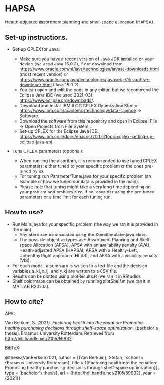 # HAPSA
Health-adjusted assortment planning and shelf-space allocation (HAPSA).

## Set-up instructions.
- Set-up CPLEX for Java:
  - Make sure you have a recent version of Java JDK installed on your device (we used Java 15.0.2), if not download from: https://www.oracle.com/nl/java/technologies/javase-downloads.html (most recent version) or https://www.oracle.com/java/technologies/javase/jdk15-archive-downloads.html (Java 15.0.2).
  - You can open and edit the code in any editor, but we recommend the Eclipse Java IDE (we used 2021-03): https://www.eclipse.org/downloads/.
  - Download and install IBM ILOG CPLEX Optimization Studio: https://www.ibm.com/academic/technology/data-science -> Software.
  - Download the software from this repository and open in Eclipse: File -> Open Projects from File System...
  - Set-up CPLEX for the Eclipse Java IDE: https://www.ibm.com/docs/en/icos/20.1.0?topic=cplex-setting-up-eclipse-java-api.

- Tune CPLEX parameters (optional):
  - When running the algorithm, it is recommended to use tuned CPLEX parameters: either tuned to your specific problem or the ones pre-tuned by us.
  - For tuning: run ParameterTuner.java for your specific problem (an example of how we tuned our data is provided in the main).
  - Please note that tuning might take a very long time depending on your problem and problem size. If so, consider using the pre-tuned parameters or a time limit for each tuning run.

## How to use?
- Run Main.java for your specific problem (the way we ran it is provided in the main).
  - Any store can be simulated using the StoreSimulator.java class.
  - The possible objective types are: Assortment Planning and Shelf-space Allocation (APSA), APSA with an availability penalty (AVA), Health-adjusted APSA (HAPSA), APSA with a Healthy-Left, Unhealthy Right approach (HLUR), and APSA with a visibility penalty (VIS).
- For each model, a summary is written to a text file and the decision variables s_kj, x_ij, and y_kj are written to a CSV file.
- Results can be plotted using plotResults.R (we ran it in RStudio).
- Shelf colormaps can be obtained by running plotShelf.m (we ran it in MATLAB R2020a).

## How to cite?
APA:

Van Berkum, S. (2021). _Factoring health into the equation: Promoting healthy purchasing decisions through shelf-space optimization._ (bachelor's thesis). Erasmus University Rotterdam. Retrieved from http://hdl.handle.net/2105/59932

BibTeX:

@thesis{VanBerkum2021, 
author = {{Van Berkum}, Stefan}, 
school = {Erasmus University Rotterdam}, 
title = {{Factoring health into the equation: Promoting healthy purchasing decisions through shelf-space optimization}}, 
type = {bachelor's thesis}, 
url = {http://hdl.handle.net/2105/59932}, 
year = {2021}}
